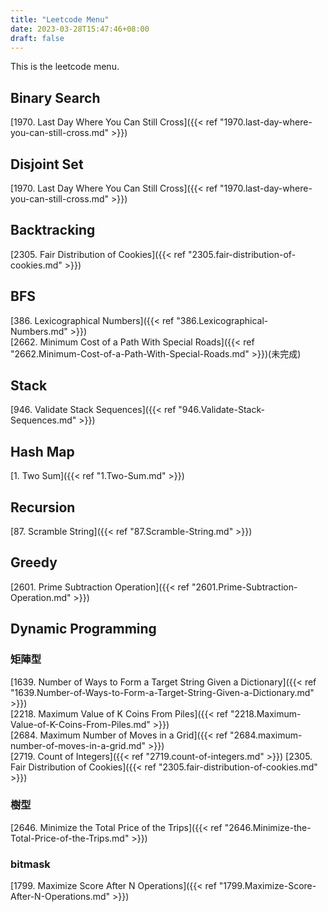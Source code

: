 ```yaml
---
title: "Leetcode Menu"
date: 2023-03-28T15:47:46+08:00
draft: false
---
```


This is the leetcode menu.
## Binary Search
[1970. Last Day Where You Can Still Cross]({{< ref "1970.last-day-where-you-can-still-cross.md" >}})  

## Disjoint Set
[1970. Last Day Where You Can Still Cross]({{< ref "1970.last-day-where-you-can-still-cross.md" >}})  

## Backtracking
[2305. Fair Distribution of Cookies]({{< ref "2305.fair-distribution-of-cookies.md" >}})  
## BFS
[386. Lexicographical Numbers]({{< ref "386.Lexicographical-Numbers.md" >}})  
[2662. Minimum Cost of a Path With Special Roads]({{< ref "2662.Minimum-Cost-of-a-Path-With-Special-Roads.md" >}})(未完成)

## Stack
[946. Validate Stack Sequences]({{< ref "946.Validate-Stack-Sequences.md" >}})

## Hash Map
[1. Two Sum]({{< ref "1.Two-Sum.md" >}})

## Recursion

[87. Scramble String]({{< ref "87.Scramble-String.md" >}})
## Greedy
[2601. Prime Subtraction Operation]({{< ref "2601.Prime-Subtraction-Operation.md" >}})

## Dynamic Programming
### 矩陣型
<!-- [516.Longest Palindromic Subsequence]({{< ref "516.Longest-Palindromic-Subsequence.md" >}})   -->
[1639. Number of Ways to Form a Target String Given a Dictionary]({{< ref "1639.Number-of-Ways-to-Form-a-Target-String-Given-a-Dictionary.md" >}})  
[2218. Maximum Value of K Coins From Piles]({{< ref "2218.Maximum-Value-of-K-Coins-From-Piles.md" >}})  
[2684. Maximum Number of Moves in a Grid]({{< ref "2684.maximum-number-of-moves-in-a-grid.md" >}})  
[2719. Count of Integers]({{< ref "2719.count-of-integers.md" >}})
[2305. Fair Distribution of Cookies]({{< ref "2305.fair-distribution-of-cookies.md" >}})  

### 樹型
[2646. Minimize the Total Price of the Trips]({{< ref "2646.Minimize-the-Total-Price-of-the-Trips.md" >}})

### bitmask
[1799. Maximize Score After N Operations]({{< ref "1799.Maximize-Score-After-N-Operations.md" >}})  